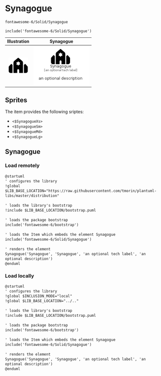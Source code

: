 # Synagogue


```text
fontawesome-6/Solid/Synagogue
```

```text
include('fontawesome-6/Solid/Synagogue')
```



| Illustration | Synagogue |
| :---: | :---: |
| ![illustration for Illustration](../../fontawesome-6/Solid/Synagogue.png) | ![illustration for Synagogue](../../fontawesome-6/Solid/Synagogue.Local.png) |



## Sprites
The item provides the following sriptes:

- `<$SynagogueXs>`
- `<$SynagogueSm>`
- `<$SynagogueMd>`
- `<$SynagogueLg>`





## Synagogue

### Load remotely
```plantuml
@startuml
' configures the library
!global $LIB_BASE_LOCATION="https://raw.githubusercontent.com/tmorin/plantuml-libs/master/distribution"

' loads the library's bootstrap
!include $LIB_BASE_LOCATION/bootstrap.puml

' loads the package bootstrap
include('fontawesome-6/bootstrap')

' loads the Item which embeds the element Synagogue
include('fontawesome-6/Solid/Synagogue')

' renders the element
Synagogue('Synagogue', 'Synagogue', 'an optional tech label', 'an optional description')
@enduml
```

### Load locally
```plantuml
@startuml
' configures the library
!global $INCLUSION_MODE="local"
!global $LIB_BASE_LOCATION="../.."

' loads the library's bootstrap
!include $LIB_BASE_LOCATION/bootstrap.puml

' loads the package bootstrap
include('fontawesome-6/bootstrap')

' loads the Item which embeds the element Synagogue
include('fontawesome-6/Solid/Synagogue')

' renders the element
Synagogue('Synagogue', 'Synagogue', 'an optional tech label', 'an optional description')
@enduml
```

